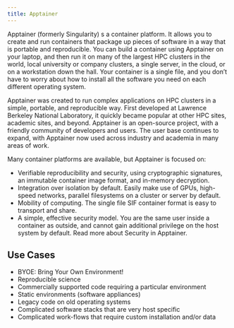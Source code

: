 ```yaml
---
title: Apptainer
---
```


Apptainer (formerly Singularity) s a container platform. It allows you to create and run containers that package up pieces of software in a way that is portable and reproducible. You can build a container using Apptainer on your laptop, and then run it on many of the largest HPC clusters in the world, local university or company clusters, a single server, in the cloud, or on a workstation down the hall. Your container is a single file, and you don’t have to worry about how to install all the software you need on each different operating system.



Apptainer was created to run complex applications on HPC clusters in a simple, portable, and reproducible way. First developed at Lawrence Berkeley National Laboratory, it quickly became popular at other HPC sites, academic sites, and beyond. Apptainer is an open-source project, with a friendly community of developers and users. The user base continues to expand, with Apptainer now used across industry and academia in many areas of work.

Many container platforms are available, but Apptainer is focused on:

* Verifiable reproducibility and security, using cryptographic signatures, an immutable container image format, and in-memory decryption.
* Integration over isolation by default. Easily make use of GPUs, high-speed networks, parallel filesystems on a cluster or server by default.
* Mobility of computing. The single file SIF container format is easy to transport and share.
* A simple, effective security model. You are the same user inside a container as outside, and cannot gain additional privilege on the host system by default. Read more about Security in Apptainer.



## Use Cases
* BYOE: Bring Your Own Environment!
* Reproducible science
* Commercially supported code requiring a particular environment
* Static environments (software appliances)
* Legacy code on old operating systems
* Complicated software stacks that are very host specific
* Complicated work-flows that require custom installation and/or data

